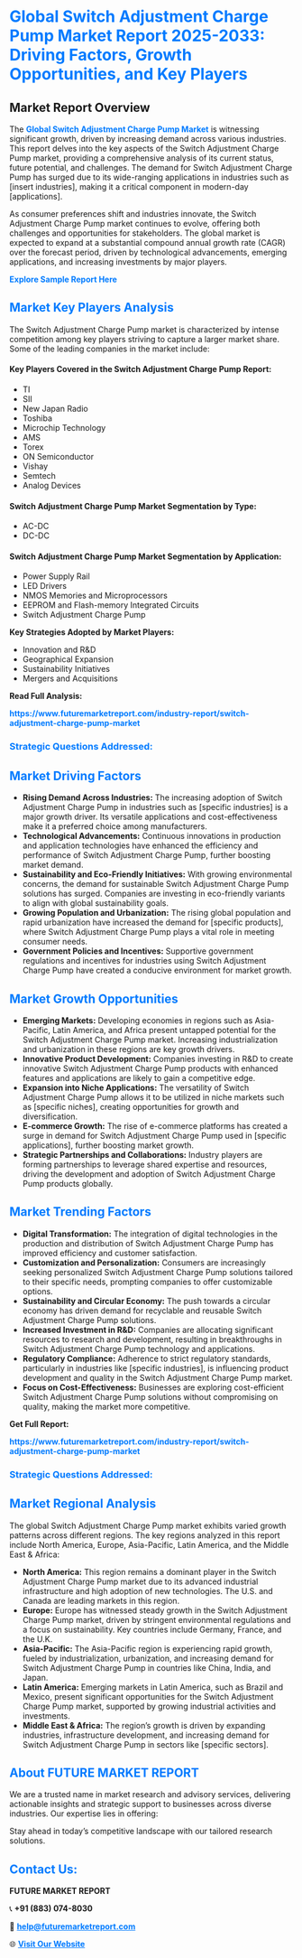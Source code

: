 <h1 style="color: #007BFF;">Global Switch Adjustment Charge Pump Market Report 2025-2033: Driving Factors, Growth Opportunities, and Key Players</h1>

<section id="overview">
<h2>Market Report Overview</h2>
<p>The <a href="https://www.futuremarketreport.com/industry-report/switch-adjustment-charge-pump-market" style="color: #007BFF; text-decoration: none;"><strong>Global Switch Adjustment Charge Pump Market</strong></a> is witnessing significant growth, driven by increasing demand across various industries. This report delves into the key aspects of the Switch Adjustment Charge Pump market, providing a comprehensive analysis of its current status, future potential, and challenges. The demand for Switch Adjustment Charge Pump has surged due to its wide-ranging applications in industries such as [insert industries], making it a critical component in modern-day [applications].</p>
<p>As consumer preferences shift and industries innovate, the Switch Adjustment Charge Pump market continues to evolve, offering both challenges and opportunities for stakeholders. The global market is expected to expand at a substantial compound annual growth rate (CAGR) over the forecast period, driven by technological advancements, emerging applications, and increasing investments by major players.</p>
</section>

<section id="overview">
<p><a href="https://www.futuremarketreport.com/request-sample/reportId=128050" style="color: #007BFF; text-decoration: none;"><strong>Explore Sample Report Here</strong></a></p>
</section>

<section id="key-players">
<h2 style="color: #007BFF;">Market Key Players Analysis</h2>
<p>The Switch Adjustment Charge Pump market is characterized by intense competition among key players striving to capture a larger market share. Some of the leading companies in the market include:</p>
<h4>Key Players Covered in the Switch Adjustment Charge Pump Report:</h4>
<ul><li>TI</li><li>SII</li><li>New Japan Radio</li><li>Toshiba</li><li>Microchip Technology</li><li>AMS</li><li>Torex</li><li>ON Semiconductor</li><li>Vishay</li><li>Semtech</li><li>Analog Devices</li></ul>
<h4>Switch Adjustment Charge Pump Market Segmentation by Type:</h4>
<ul><li>AC-DC</li><li>DC-DC</li></ul>

<h4>Switch Adjustment Charge Pump Market Segmentation by Application:</h4>
<ul><li>Power Supply Rail</li><li>LED Drivers</li><li>NMOS Memories and Microprocessors</li><li>EEPROM and Flash-memory Integrated Circuits</li><li>Switch Adjustment Charge Pump</li></ul>
<p><strong>Key Strategies Adopted by Market Players:</strong></p>
<ul>
<li>Innovation and R&D</li>
<li>Geographical Expansion</li>
<li>Sustainability Initiatives</li>
<li>Mergers and Acquisitions</li>
</ul>
</section>

<section>
<p><strong>Read Full Analysis: </strong></p><a href="https://www.futuremarketreport.com/industry-report/switch-adjustment-charge-pump-market" style="color: #007BFF; text-decoration: none;"><strong>https://www.futuremarketreport.com/industry-report/switch-adjustment-charge-pump-market</strong></a>
<h3 style="color: #007BFF;">Strategic Questions Addressed:</h3>
</section>

<section id="driving-factors">
<h2 style="color: #007BFF;">Market Driving Factors</h2>
<ul>
<li><strong>Rising Demand Across Industries:</strong> The increasing adoption of Switch Adjustment Charge Pump in industries such as [specific industries] is a major growth driver. Its versatile applications and cost-effectiveness make it a preferred choice among manufacturers.</li>
<li><strong>Technological Advancements:</strong> Continuous innovations in production and application technologies have enhanced the efficiency and performance of Switch Adjustment Charge Pump, further boosting market demand.</li>
<li><strong>Sustainability and Eco-Friendly Initiatives:</strong> With growing environmental concerns, the demand for sustainable Switch Adjustment Charge Pump solutions has surged. Companies are investing in eco-friendly variants to align with global sustainability goals.</li>
<li><strong>Growing Population and Urbanization:</strong> The rising global population and rapid urbanization have increased the demand for [specific products], where Switch Adjustment Charge Pump plays a vital role in meeting consumer needs.</li>
<li><strong>Government Policies and Incentives:</strong> Supportive government regulations and incentives for industries using Switch Adjustment Charge Pump have created a conducive environment for market growth.</li>
</ul>
</section>

<section id="growth-opportunities">
<h2 style="color: #007BFF;">Market Growth Opportunities</h2>
<ul>
<li><strong>Emerging Markets:</strong> Developing economies in regions such as Asia-Pacific, Latin America, and Africa present untapped potential for the Switch Adjustment Charge Pump market. Increasing industrialization and urbanization in these regions are key growth drivers.</li>
<li><strong>Innovative Product Development:</strong> Companies investing in R&D to create innovative Switch Adjustment Charge Pump products with enhanced features and applications are likely to gain a competitive edge.</li>
<li><strong>Expansion into Niche Applications:</strong> The versatility of Switch Adjustment Charge Pump allows it to be utilized in niche markets such as [specific niches], creating opportunities for growth and diversification.</li>
<li><strong>E-commerce Growth:</strong> The rise of e-commerce platforms has created a surge in demand for Switch Adjustment Charge Pump used in [specific applications], further boosting market growth.</li>
<li><strong>Strategic Partnerships and Collaborations:</strong> Industry players are forming partnerships to leverage shared expertise and resources, driving the development and adoption of Switch Adjustment Charge Pump products globally.</li>
</ul>
</section>

<section id="trending-factors">
<h2 style="color: #007BFF;">Market Trending Factors</h2>
<ul>
<li><strong>Digital Transformation:</strong> The integration of digital technologies in the production and distribution of Switch Adjustment Charge Pump has improved efficiency and customer satisfaction.</li>
<li><strong>Customization and Personalization:</strong> Consumers are increasingly seeking personalized Switch Adjustment Charge Pump solutions tailored to their specific needs, prompting companies to offer customizable options.</li>
<li><strong>Sustainability and Circular Economy:</strong> The push towards a circular economy has driven demand for recyclable and reusable Switch Adjustment Charge Pump solutions.</li>
<li><strong>Increased Investment in R&D:</strong> Companies are allocating significant resources to research and development, resulting in breakthroughs in Switch Adjustment Charge Pump technology and applications.</li>
<li><strong>Regulatory Compliance:</strong> Adherence to strict regulatory standards, particularly in industries like [specific industries], is influencing product development and quality in the Switch Adjustment Charge Pump market.</li>
<li><strong>Focus on Cost-Effectiveness:</strong> Businesses are exploring cost-efficient Switch Adjustment Charge Pump solutions without compromising on quality, making the market more competitive.</li>
</ul>
</section>

<section>
<p><strong>Get Full Report: </strong></p><a href="https://www.futuremarketreport.com/industry-report/switch-adjustment-charge-pump-market" style="color: #007BFF; text-decoration: none;"><strong>https://www.futuremarketreport.com/industry-report/switch-adjustment-charge-pump-market</strong></a>
<h3 style="color: #007BFF;">Strategic Questions Addressed:</h3>
</section>


<section id="regional-analysis">
<h2 style="color: #007BFF;">Market Regional Analysis</h2>
<p>The global Switch Adjustment Charge Pump market exhibits varied growth patterns across different regions. The key regions analyzed in this report include North America, Europe, Asia-Pacific, Latin America, and the Middle East & Africa:</p>
<ul>
<li><strong>North America:</strong> This region remains a dominant player in the Switch Adjustment Charge Pump market due to its advanced industrial infrastructure and high adoption of new technologies. The U.S. and Canada are leading markets in this region.</li>
<li><strong>Europe:</strong> Europe has witnessed steady growth in the Switch Adjustment Charge Pump market, driven by stringent environmental regulations and a focus on sustainability. Key countries include Germany, France, and the U.K.</li>
<li><strong>Asia-Pacific:</strong> The Asia-Pacific region is experiencing rapid growth, fueled by industrialization, urbanization, and increasing demand for Switch Adjustment Charge Pump in countries like China, India, and Japan.</li>
<li><strong>Latin America:</strong> Emerging markets in Latin America, such as Brazil and Mexico, present significant opportunities for the Switch Adjustment Charge Pump market, supported by growing industrial activities and investments.</li>
<li><strong>Middle East & Africa:</strong> The region’s growth is driven by expanding industries, infrastructure development, and increasing demand for Switch Adjustment Charge Pump in sectors like [specific sectors].</li>
</ul>
</section>

<footer>
<h2 style="color: #007BFF;">About FUTURE MARKET REPORT</h2>
<p>We are a trusted name in market research and advisory services, delivering actionable insights and strategic support to businesses across diverse industries. Our expertise lies in offering:</p>

<p>Stay ahead in today’s competitive landscape with our tailored research solutions.</p>

<h2 style="color: #007BFF;">Contact Us:</h2>
<p><strong>FUTURE MARKET REPORT</strong></p>
<p>📞 <strong>+91 (883) 074-8030</strong></p>
<p>📧 <strong><a href="mailto:help@futuremarketreport.com" style="color: #007BFF;">help@futuremarketreport.com</a></strong></p>
<p>🌐 <strong><a href="https://www.futuremarketreport.com/" style="color: #007BFF;">Visit Our Website</a></strong></p>
</footer>
